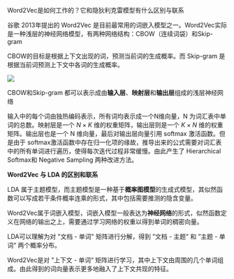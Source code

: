Word2Vec是如何工作的？它和隐狄利克雷模型有什么区别与联系



谷歌 2013年提出的 Word2Vec 是目前最常用的词嵌入模型之一。Word2Vec实际是一种浅层的神经网络模型，有两种网络结构：CBOW（连续词袋）和Skip-gram

CBOW的目标是根据上下文出现的词，预测当前词的生成概率。而 Skip-gram 是根据当前词预测上下文中各词的生成概率。

![](C:\Users\linky\Documents\study\job\project\baimian\data\1\assets\a.png)

CBOW和Skip-gram 都可以表示成由**输入层**、**映射层**和**输出层**组成的浅层神经网络

输入中的每个词由独热编码表示，所有词均表示成一个N维向量，N 为词汇表中单词的总数。映射层是一个 $N\times K$ 维的权重矩阵，输出层则是一个 $K\times N$ 维的权重矩阵。输出层也是一个 N 维向量，最后对输出层向量引用 softmax 激活函数。但是由于 softmax激活函数中存在归一化项的缘故，推导出来的公式需要对词汇表中的所有单词进行遍历，使得每次迭代过程非常缓慢。由此产生了 Hierarchical Softmax和 Negative Sampling 两种改进方法。

**Word2Vec 与 LDA 的区别和联系**

LDA 属于主题模型，而主题模型是一种基于**概率图模型**的生成式模型，其似然函数可以写成若干条件概率连乘的形式，其中包括需要推测的隐含变量。

Word2Vec属于词嵌入模型，词嵌入模型一般表达为**神经网络**的形式，似然函数定义在网络的输出之上，需要通过学习网络的权重以得到单词的稠密向量。

LDA可以理解为对 "文档 - 单词" 矩阵进行分解，得到 ”文档 - 主题“ 和 ”主题 - 单词“ 两个概率分布。

Word2Vec是对 ”上下文 - 单词“ 矩阵进行学习，其中上下文由周围的几个单词组成。由此得到的词向量表示更多地融入了上下文共现的特征。




